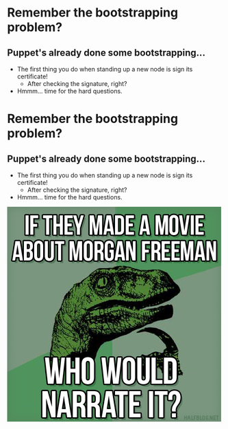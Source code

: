 <!SLIDE>
# Remember the bootstrapping problem?
## Puppet's already done some bootstrapping...

* The first thing you do when standing up a new node is sign its certificate!
    * After checking the signature, right?
* Hmmm... time for the hard questions.

<!SLIDE>
# Remember the bootstrapping problem?
## Puppet's already done some bootstrapping...

* The first thing you do when standing up a new node is sign its certificate!
    * After checking the signature, right?
* Hmmm... time for the hard questions.

![philosoraptor](../_images/philosoraptor-morgan-freeman.png)
